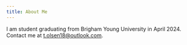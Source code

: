 ```yaml
---
title: About Me
---
```


I am student graduating from Brigham Young University in April 2024.  Contact me at t.olsen18@outlook.com.
